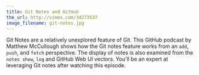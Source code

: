 ```yaml
---
title: Git Notes and GitHub
the_url: http://vimeo.com/34273537
image_filename: git-notes.jpg
---
```


Git Notes are a relatively unexplored feature of Git. This GitHub podcast by Matthew McCullough shows how the Git notes feature works from an `add`, `push`, and `fetch` perspective. The display of notes is also examined from the `notes show`, `log` and GitHub Web UI vectors. You'll be an expert at leveraging Git notes after watching this episode.
